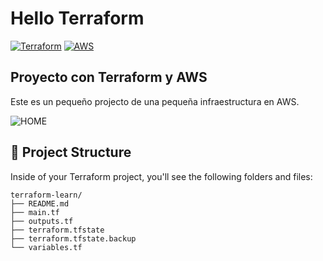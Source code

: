 # Hello Terraform

[![Terraform](https://img.shields.io/badge/Terraform+-purple?style=for-the-badge&logo=terraform&logoColor=white&labelColor=101010)](https://www.terraform.io/)
[![AWS](https://img.shields.io/badge/AWS-232F3E?style=for-the-badge&logo=amazonwebservices&logoColor=white&labelColor=101010)](https://aws.amazon.com/es/)

## Proyecto con Terraform y AWS

Este es un pequeño projecto de una pequeña infraestructura en AWS.

![HOME](https://cdn.plainconcepts.com/wp-content/uploads/2022/10/terraform-que-es.png)

## 🚀 Project Structure

Inside of your Terraform project, you'll see the following folders and files:

```text
terraform-learn/
├── README.md
├── main.tf
├── outputs.tf
├── terraform.tfstate
├── terraform.tfstate.backup
└── variables.tf

```